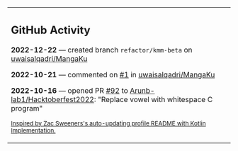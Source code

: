 <table><tr><td valign="top" width="100%">    

## GitHub Activity

**2022-12-22** — created branch `refactor/kmm-beta` on [uwaisalqadri/MangaKu](https://github.com/uwaisalqadri/MangaKu)

**2022-10-21** — commented on [#1](https://github.com/uwaisalqadri/MangaKu/issues/1#issuecomment-1287597901) in [uwaisalqadri/MangaKu](https://github.com/uwaisalqadri/MangaKu)

**2022-10-16** — opened PR [#92](https://github.com/Arunb-lab1/Hacktoberfest2022/pull/92) to [Arunb-lab1/Hacktoberfest2022](https://github.com/Arunb-lab1/Hacktoberfest2022): "Replace vowel with whitespace C program"
                
<sub><a href="https://github.com/ZacSweers/ZacSweers/">Inspired by Zac Sweeners's auto-updating profile README with Kotlin Implementation.</a></sub>
        